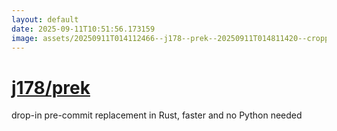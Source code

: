 ```yaml
---
layout: default
date: 2025-09-11T10:51:56.173159
image: assets/20250911T014112466--j178--prek--20250911T014811420--cropped.png
---
```


# [j178/prek](https://github.com/j178/prek)

drop-in pre-commit replacement in Rust, faster and no Python needed
